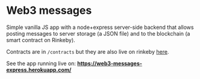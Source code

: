 # Web3 messages

Simple vanilla JS app with a node+express server-side backend that allows posting messages to server storage (a JSON file) and to the blockchain (a smart contract on Rinkeby).

Contracts are in `/contracts` but they are also live on rinkeby [here](https://rinkeby.etherscan.io/address/0x8d39da7823d0bec131ed7cd84f29fb1ec6f96269#code).

See the app running live on: **https://web3-messages-express.herokuapp.com/**
